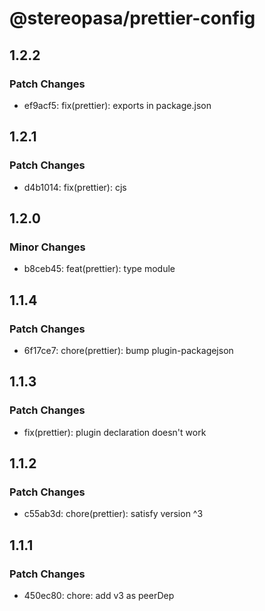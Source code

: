 # @stereopasa/prettier-config

## 1.2.2

### Patch Changes

- ef9acf5: fix(prettier): exports in package.json

## 1.2.1

### Patch Changes

- d4b1014: fix(prettier): cjs

## 1.2.0

### Minor Changes

- b8ceb45: feat(prettier): type module

## 1.1.4

### Patch Changes

- 6f17ce7: chore(prettier): bump plugin-packagejson

## 1.1.3

### Patch Changes

- fix(prettier): plugin declaration doesn't work

## 1.1.2

### Patch Changes

- c55ab3d: chore(prettier): satisfy version ^3

## 1.1.1

### Patch Changes

- 450ec80: chore: add v3 as peerDep
